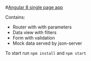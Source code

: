 #[Angular 8 single page app](https://github.com/djentelmenis/angular-8-test-app)

Contains:

- Router with with parameters
- Data view with filters
- Form with validation
- Mock data served by json-server

To start run `npm install` and `npm start`
